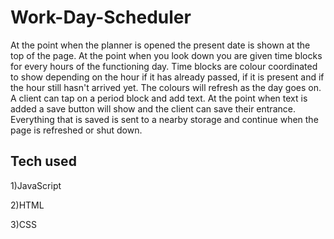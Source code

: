 # Work-Day-Scheduler

At the point when the planner is opened the present date is shown at the top of the page. At the point when you look down you are given time blocks for every hours of the functioning day. Time blocks are colour coordinated to show depending on the hour if it has already passed, if it is present and if the hour still hasn't arrived yet. The colours will refresh as the day goes on. A client can tap on a period block and add text. At the point when text is added a save button will show and the client can save their entrance. Everything that is saved is sent to a  nearby storage and continue when the page is refreshed or shut down.

## Tech used
1)JavaScript

2)HTML

3)CSS
